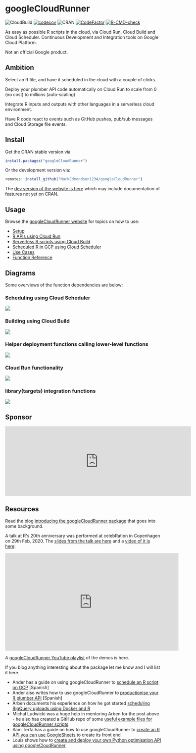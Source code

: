 # googleCloudRunner

<!-- badges: start -->
![CloudBuild](https://badger-ewjogewawq-ew.a.run.app/build/status?project=mark-edmondson-gde&id=0a3cade0-425f-4adc-b86b-14cde51af674)
[![codecov](https://codecov.io/gh/MarkEdmondson1234/googleCloudRunner/branch/master/graph/badge.svg?token=q2nnGEP8Xi)](https://codecov.io/gh/MarkEdmondson1234/googleCloudRunner)
![CRAN](http://www.r-pkg.org/badges/version/googleCloudRunner)
[![CodeFactor](https://www.codefactor.io/repository/github/markedmondson1234/googlecloudrunner/badge/master)](https://www.codefactor.io/repository/github/markedmondson1234/googlecloudrunner/overview/master)
[![R-CMD-check](https://github.com/MarkEdmondson1234/googleCloudRunner/workflows/R-CMD-check/badge.svg)](https://github.com/MarkEdmondson1234/googleCloudRunner/actions)
<!-- badges: end -->

As easy as possible R scripts in the cloud, via Cloud Run, Cloud Build and Cloud Scheduler.  Continuous Development and Integration tools on Google Cloud Platform.

Not an official Google product.

## Ambition

Select an R file, and have it scheduled in the cloud with a couple of clicks.

Deploy your plumber API code automatically on Cloud Run to scale from 0 (no cost) to millions (auto-scaling)

Integrate R inputs and outputs with other languages in a serverless cloud environment.

Have R code react to events such as GitHub pushes, pub/sub messages and Cloud Storage file events. 

## Install

Get the CRAN stable version via 

```r
install.packages("googleCloudRunner")
```

Or the development version via:

```r
remotes::install_github("MarkEdmondson1234/googleCloudRunner")
```

The [dev version of the website is here](https://code.markedmondson.me/googleCloudRunner/dev/) which may include documentation of features not yet on CRAN.

## Usage

Browse the [googleCloudRunner website](https://code.markedmondson.me/googleCloudRunner/) for topics on how to use:

* [Setup](https://code.markedmondson.me/googleCloudRunner/articles/setup.html)
* [R APIs using Cloud Run](https://code.markedmondson.me/googleCloudRunner/articles/cloudrun.html)
* [Serverless R scripts using Cloud Build](https://code.markedmondson.me/googleCloudRunner/articles/cloudbuild.html)
* [Scheduled R in GCP using Cloud Scheduler](https://code.markedmondson.me/googleCloudRunner/articles/cloudscheduler.html)
* [Use Cases](https://code.markedmondson.me/googleCloudRunner/articles/usecases.html)
* [Function Reference](https://code.markedmondson.me/googleCloudRunner/reference/index.html)


## Diagrams

Some overviews of the function dependencies are below:

### Scheduling using Cloud Scheduler

![](vignettes/schedule_plot.png)

### Building using Cloud Build

![](vignettes/build_plot.png)

### Helper deployment functions calling lower-level functions

![](vignettes/deploy_plot.png)

### Cloud Run functionality

![](vignettes/cloudrun_plot.png)

### library(targets) integration functions

![](vignettes/targets_plot.png)

## Sponsor

<iframe src="https://github.com/sponsors/MarkEdmondson1234/card" title="Sponsor MarkEdmondson1234" height="225" width="600" style="border: 0;"></iframe>

## Resources

Read the blog [introducing the googleCloudRunner package](https://code.markedmondson.me/googleCloudRunner-intro/) that goes into some background.

A talk at R's 20th anniversary was performed at celebRation in Copenhagen on 29th Feb, 2020.  The [slides from the talk are here](https://code.markedmondson.me/r-20.html) and a [video of it is here](https://www.youtube.com/watch?v=YRvejW9FSJ4&list=PLAMHKI_J4xv1urCanNbTCm44CxXnoejdr&index=3):

<iframe width="560" height="315" src="https://www.youtube.com/embed/YRvejW9FSJ4" frameborder="0" allow="accelerometer; autoplay; encrypted-media; gyroscope; picture-in-picture" allowfullscreen></iframe>

A [googleCloudRunner YouTube playlist](https://www.youtube.com/playlist?list=PLAMHKI_J4xv1urCanNbTCm44CxXnoejdr) of the demos is here.

If you blog anything interesting about the package let me know and I will list it here.

* Ander has a guide on using googleCloudRunner to [schedule an R script on GCP](https://anderfernandez.com/blog/automatizar-script-r-google-cloud/) [Spanish]
* Ander also writes how to use googleCloudRunner to [productionise your R plumber API](https://anderfernandez.com/blog/como-poner-en-produccion-un-modelo-de-machine-learning-de-r/) [Spanish]
* Arben documents his experience on how he got started [scheduling BigQuery uploads using Docker and R](https://arbenkqiku.github.io/create-docker-image-with-r-and-deploy-as-cron-job-on-google-cloud)
* Michał Ludwicki was a huge help in mentoring Arben for the post above - he also has created a GitHub repo of some [useful example files for googleCloudRunner scripts](https://github.com/MLud/GCP_Rscheduler)
* Sam Terfa has a guide on how to use googleCloudRunner to [create an R API you can use GoogleSheets](https://towardsdatascience.com/using-r-and-python-in-google-sheets-formulas-b397b302098) to create its front end 
* Louis shows how to [create and deploy your own Python optimisation API using googleCloudRunner](https://louis-boguchwal.medium.com/create-and-deploy-your-own-optimization-api-7b4275f159c9)


